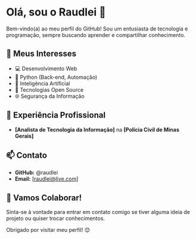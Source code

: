 # Olá, sou o Raudlei 👋


Bem-vindo(a) ao meu perfil do GitHub! Sou um entusiasta de tecnologia e programação, sempre buscando aprender e compartilhar conhecimento.

## 🌱 Meus Interesses

* 💻 Desenvolvimento Web 
* 🐍 Python (Back-end, Automação)
* 🤖 Inteligência Artificial
* 🚀 Tecnologias Open Source
* 🌐 Segurança da Informação



## 💼 Experiência Profissional

* **[Analista de Tecnologia da Informação]** na **[Polícia Civil de Minas Gerais]** 

## 📫 Contato

* **GitHub:** @raudlei
* **Email:** [raudlei@live.com]


## 🤝 Vamos Colaborar!

Sinta-se à vontade para entrar em contato comigo se tiver alguma ideia de projeto ou quiser trocar conhecimentos. 

Obrigado por visitar meu perfil! 😊
